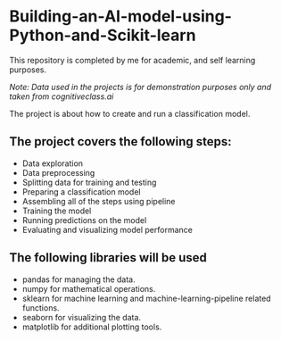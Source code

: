# Building-an-AI-model-using-Python-and-Scikit-learn

This repository is completed by me for academic, and self learning purposes.

_Note: Data used in the projects is for demonstration purposes only and taken from cognitiveclass.ai_

The project is about how to create and run a classification model.

## The project covers the following steps:
 - Data exploration
 - Data preprocessing
 - Splitting data for training and testing
 - Preparing a classification model
 - Assembling all of the steps using pipeline
 - Training the model
 - Running predictions on the model
 - Evaluating and visualizing model performance

## The following libraries will be used

 - pandas for managing the data.
 - numpy for mathematical operations.
 - sklearn for machine learning and machine-learning-pipeline related functions.
 - seaborn for visualizing the data.
 - matplotlib for additional plotting tools.
